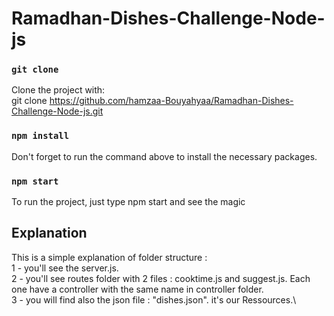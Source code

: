 # Ramadhan-Dishes-Challenge-Node-js

### `git clone`
Clone the project with:\
git clone https://github.com/hamzaa-Bouyahyaa/Ramadhan-Dishes-Challenge-Node-js.git

### `npm install`
Don't forget to run the command above to install the necessary packages.
### `npm start`
To run the project, just type npm start and see the magic

## Explanation

This is a simple explanation of folder structure :\
1 - you'll see the server.js.\
2 - you'll see routes folder with 2 files : cooktime.js and suggest.js. Each one have a controller with the same name in controller folder.\
3 - you will find also the json file : "dishes.json". it's our Ressources.\


